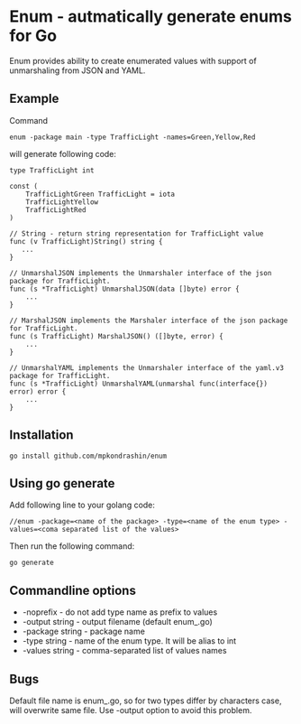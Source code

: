 # Enum - autmatically generate enums for Go

Enum provides ability to create enumerated values with support of unmarshaling from JSON and YAML. 

## Example

Command 
```commandline
enum -package main -type TrafficLight -names=Green,Yellow,Red
```
will generate following code:
```golang
type TrafficLight int

const (
    TrafficLightGreen TrafficLight = iota
    TrafficLightYellow
    TrafficLightRed
)

// String - return string representation for TrafficLight value
func (v TrafficLight)String() string {
   ...
}

// UnmarshalJSON implements the Unmarshaler interface of the json package for TrafficLight.
func (s *TrafficLight) UnmarshalJSON(data []byte) error {
    ...
}

// MarshalJSON implements the Marshaler interface of the json package for TrafficLight.
func (s TrafficLight) MarshalJSON() ([]byte, error) {
    ...
}

// UnmarshalYAML implements the Unmarshaler interface of the yaml.v3 package for TrafficLight.
func (s *TrafficLight) UnmarshalYAML(unmarshal func(interface{}) error) error {
    ...
}
```

## Installation
```commandline
go install github.com/mpkondrashin/enum
```

## Using go generate

Add following line to your golang code:
```golang
//enum -package=<name of the package> -type=<name of the enum type> -values=<coma separated list of the values>
```
Then run the following command:
```commandline
go generate
```

## Commandline options
- -noprefix - do not add type name as prefix to values
- -output string - output filename (default enum_<type name>.go)
- -package string - package name
- -type string - name of the enum type. It will be alias to int
- -values string - comma-separated list of values names

## Bugs

Default file name is enum_<type name lower case>.go, so for two types differ by characters case, will overwrite same file. 
Use  -output option to avoid this problem.